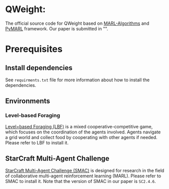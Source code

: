 # QWeight:
The official source code for QWeight based on [MARL-Algorithms](https://github.com/starry-sky6688/MARL-Algorithms) and [PyMARL](https://github.com/oxwhirl/pymarl) framework. Our paper is submitted in "".

# Prerequisites
## Install dependencies
See ``requirments.txt`` file for more information about how to install the dependencies.
## Environments 
### Level-based Foraging
[Level=based Foraging (LBF)](https://github.com/semitable/lb-foraging) is a mixed cooperative-competitive game, which focuses on the coordination of the agents involved. Agents navigate a grid world and collect food by cooperating with other agents if needed. Please refer to LBF to install it.

## StarCraft Multi-Agent Challenge
[StarCraft Multi-Agent Challenge (SMAC)](https://github.com/oxwhirl/smac) is designed for research in the field of collaborative multi-agent reinforcement learning (MARL). Please refer to SMAC to install it. Note that the version of SMAC in our paper is ``SC2.4.6``.
